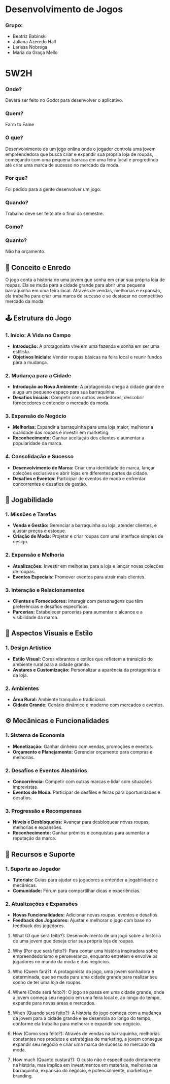 # Desenvolvimento de Jogos 
### Grupo: 
* Beatriz Babinski
* Juliana Azeredo Hall
* Larissa Nobrega
* Maria da Graça Mello 


# 5W2H

### Onde?
Deverá ser feito no Godot para desenvolver o aplicativo.

### Quem?
Farm to Fame

### O que?
Desenvolvimento de um jogo online onde o jogador controla uma jovem empreendedora que busca criar e expandir sua própria loja de roupas, começando com uma pequena barraca em uma feira local e progredindo até criar uma marca de sucesso no mercado da moda.

### Por que?
Foi pedido para a gente desenvolver um jogo.

### Quando?
Trabalho deve ser feito até o final do semestre.

### Como?


### Quanto?
Não há orçamento.

## 📜 Conceito e Enredo

O jogo conta a história de uma jovem que sonha em criar sua própria loja de roupas. Ela se muda para a cidade grande para abrir uma pequena barraquinha em uma feira local. Através de vendas, melhorias e expansão, ela trabalha para criar uma marca de sucesso e se destacar no competitivo mercado da moda.

## 🕹️ Estrutura do Jogo

### 1. Início: A Vida no Campo
- **Introdução:** A protagonista vive em uma fazenda e sonha em ser uma estilista.
- **Objetivos Iniciais:** Vender roupas básicas na feira local e reunir fundos para a mudança.

### 2. Mudança para a Cidade
- **Introdução ao Novo Ambiente:** A protagonista chega à cidade grande e aluga um pequeno espaço para sua barraquinha.
- **Desafios Iniciais:** Competir com outros vendedores, descobrir fornecedores e entender o mercado da moda.

### 3. Expansão do Negócio
- **Melhorias:** Expandir a barraquinha para uma loja maior, melhorar a qualidade das roupas e investir em marketing.
- **Reconhecimento:** Ganhar aceitação dos clientes e aumentar a popularidade da marca.

### 4. Consolidação e Sucesso
- **Desenvolvimento de Marca:** Criar uma identidade de marca, lançar coleções exclusivas e abrir lojas em diferentes partes da cidade.
- **Desafios e Eventos:** Participar de eventos de moda e enfrentar concorrentes e desafios de gestão.

## 🧩 Jogabilidade

### 1. Missões e Tarefas
- **Venda e Gestão:** Gerenciar a barraquinha ou loja, atender clientes, e ajustar preços e estoque.
- **Criação de Moda:** Projetar e criar roupas com uma interface simples de design.

### 2. Expansão e Melhoria
- **Atualizações:** Investir em melhorias para a loja e lançar novas coleções de roupas.
- **Eventos Especiais:** Promover eventos para atrair mais clientes.

### 3. Interação e Relacionamentos
- **Clientes e Fornecedores:** Interagir com personagens que têm preferências e desafios específicos.
- **Parcerias:** Estabelecer parcerias para aumentar o alcance e a visibilidade da marca.

## 🎨 Aspectos Visuais e Estilo

### 1. Design Artístico
- **Estilo Visual:** Cores vibrantes e estilos que refletem a transição do ambiente rural para a cidade grande.
- **Avatares e Customização:** Personalizar a aparência da protagonista e da loja.

### 2. Ambientes
- **Área Rural:** Ambiente tranquilo e tradicional.
- **Cidade Grande:** Cenário dinâmico e moderno com mercados e eventos.

## ⚙️ Mecânicas e Funcionalidades

### 1. Sistema de Economia
- **Monetização:** Ganhar dinheiro com vendas, promoções e eventos.
- **Orçamento e Planejamento:** Gerenciar orçamento para compras e melhorias.

### 2. Desafios e Eventos Aleatórios
- **Concorrência:** Competir com outras marcas e lidar com situações imprevistas.
- **Eventos de Moda:** Participar de desfiles e feiras para oportunidades e desafios.

### 3. Progressão e Recompensas
- **Níveis e Desbloqueios:** Avançar para desbloquear novas roupas, melhorias e expansões.
- **Reconhecimento:** Ganhar prêmios e conquistas para aumentar a reputação da marca.

## 🔧 Recursos e Suporte

### 1. Suporte ao Jogador
- **Tutoriais:** Guias para ajudar os jogadores a entender a jogabilidade e mecânicas.
- **Comunidade:** Fórum para compartilhar dicas e experiências.

### 2. Atualizações e Expansões
- **Novas Funcionalidades:** Adicionar novas roupas, eventos e desafios.
- **Feedback dos Jogadores:** Ajustar e melhorar o jogo com base no feedback dos jogadores.
  



1. What (O que será feito?):
Desenvolvimento de um jogo sobre a história de uma jovem que deseja criar sua própria loja de roupas.

2. Why (Por que será feito?):
Para contar uma história inspiradora sobre empreendedorismo e perseverança, enquanto entretém e envolve os jogadores no mundo da moda e dos negócios.

3. Who (Quem fará?):
A protagonista do jogo, uma jovem sonhadora e determinada, que se muda para uma cidade grande para realizar seu sonho de ter uma loja de roupas.

4. Where (Onde será feito?):
O jogo se passa em uma cidade grande, onde a jovem começa seu negócio em uma feira local e, ao longo do tempo, expande para novas áreas e mercados.

5. When (Quando será feito?):
A história do jogo começa com a mudança da jovem para a cidade grande e se desenrola ao longo do tempo, conforme ela trabalha para melhorar e expandir seu negócio.

6. How (Como será feito?):
Através de vendas na barraquinha, melhorias constantes nos produtos e estratégias de marketing, a jovem consegue expandir seu negócio e criar uma marca de sucesso no mercado da moda.

7. How much (Quanto custará?):
O custo não é especificado diretamente na história, mas implica em investimentos em materiais, melhorias na barraquinha, expansão do negócio, e potencialmente, marketing e branding.







